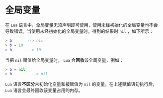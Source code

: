 # 全局变量

在 `Lua` 语言中，全局变量无须声明即可使用，使用未经初始化的全局变量也不会导致错误。当使用未经初始化的全局变量时，得到的结果时 `nil` ，如下所示：

```lua
> b       --> nil
> b = 10
> b       --> 10
```

当把 `nil` 赋值给全局变量时， `Lua` 会**回收**该全局变量，例如：

```lua
> b = nil
> b         --> nil
```

`Lua` 语言**不区分**未初始化变量和被赋值为 `nil` 的变量。在上述赋值语句执行后， `Lua` 语言会最终回收该变量占用的内存。
